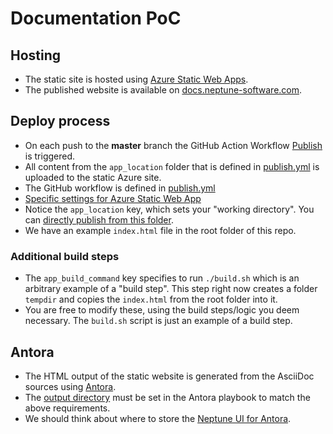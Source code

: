 # Documentation PoC

## Hosting

* The static site is hosted using [Azure Static Web Apps](https://azure.microsoft.com/en-us/services/app-service/static/).
* The published website is available on [docs.neptune-software.com](https://docs.neptune-software.com).

## Deploy process

* On each push to the **master** branch the GitHub Action Workflow [Publish](https://github.com/neptune-software/documentation/actions/workflows/publish.yml) is triggered.
* All content from the `app_location` folder that is defined in [publish.yml](https://github.com/neptune-software/documentation/blob/master/.github/workflows/publish.yml) is uploaded to the static Azure site.
* The GitHub workflow is defined in [publish.yml](https://github.com/neptune-software/documentation/blob/master/.github/workflows/publish.yml)
* [Specific settings for Azure Static Web App](https://aka.ms/swaworkflowconfig)
* Notice the `app_location` key, which sets your "working directory". You can [directly publish from this folder](https://docs.microsoft.com/en-us/azure/static-web-apps/github-actions-workflow#skip-building-front-end-app).
* We have an example `index.html` file in the root folder of this repo.
    
### Additional build steps
* The `app_build_command` key specifies to run `./build.sh` which is an arbitrary example of a "build step". This step right now creates a folder `tempdir` and copies the `index.html` from the root folder into it.
* You are free to modify these, using the build steps/logic you deem necessary. The `build.sh` script is just an example of a build step.

## Antora
* The HTML output of the static website is generated from the AsciiDoc sources using [Antora](https://docs.antora.org/antora/2.3/install/install-antora/).
* The [output directory](https://docs.antora.org/antora/2.3/playbook/output-dir/) must be set in the Antora playbook to match the above requirements.
* We should think about where to store the [Neptune UI for Antora](https://docs.antora.org/antora-ui-default/). 
